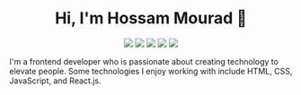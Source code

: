 
<h1 align="center">Hi, I'm Hossam Mourad 👋</h1>
<p align="center">
    <a href="https://www.facebook.com/developermourad"><img src="https://img.shields.io/badge/facebook-%#2374e1;?style=flat&logo=facebook&logoColor=white"/></a>
    <a href="https://twitter.com/developermourad"><img src="https://img.shields.io/badge/twitter-%231FA1F1?style=flat&logo=twitter&logoColor=white"/></a>
    <a href="https://www.linkedin.com/in/developermourad/"><img src="https://img.shields.io/badge/linkedin-%230177B5?style=flat&logo=linkedin&logoColor=white"/></a>
    <a href="https://www.youtube.com/@developermourad"><img src="https://img.shields.io/badge/youtube-%23FF0000?style=flat&logo=youtube&logoColor=white"/></a>
    <a href="https://www.instagram.com/developermourad/"><img src="https://img.shields.io/badge/instagram-%23E4415F?style=flat&logo=instagram&logoColor=white"/></a>
  </p>
I'm a frontend developer who is passionate about creating technology to elevate people. Some technologies I enjoy working with include HTML, CSS, JavaScript, and React.js.
